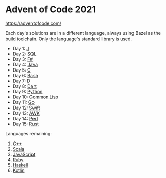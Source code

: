 # Advent of Code 2021

https://adventofcode.com/

Each day's solutions are in a different language, always using Bazel as the
build toolchain. Only the language's standard library is used.

- Day 1: [J](<https://en.wikipedia.org/wiki/J_(programming_language)>)
- Day 2: [SQL](https://en.wikipedia.org/wiki/SQL)
- Day 3: [F#](<https://en.wikipedia.org/wiki/FSharp_(programming_language)>)
- Day 4: [Java](<https://en.wikipedia.org/wiki/Java_(programming_language)>)
- Day 5: [C](<https://en.wikipedia.org/wiki/C_(programming_language)>)
- Day 6: [Bash](<https://en.wikipedia.org/wiki/Bash_(Unix_shell)>)
- Day 7: [D](<https://en.wikipedia.org/wiki/D_(programming_language)>)
- Day 8: [Dart](<https://en.wikipedia.org/wiki/Dart_(programming_language)>)
- Day 9: [Python](<https://en.wikipedia.org/wiki/Python_(programming_language)>)
- Day 10: [Common Lisp](https://en.wikipedia.org/wiki/Common_Lisp)
- Day 11: [Go](<https://en.wikipedia.org/wiki/Go_(programming_language)>)
- Day 12: [Swift](<https://en.wikipedia.org/wiki/Swift_(programming_language)>)
- Day 13: [AWK](https://en.wikipedia.org/wiki/AWK)
- Day 14: [Perl](<https://en.wikipedia.org/wiki/Perl_(programming_language)>)
- Day 15: [Rust](<https://en.wikipedia.org/wiki/Rust_(programming_language)>)

Languages remaining:

1. [C++](https://docs.bazel.build/versions/main/be/c-cpp.html)
1. [Scala](https://github.com/bazelbuild/rules_scala)
1. [JavaScript](https://bazelbuild.github.io/rules_nodejs/)
1. [Ruby](https://github.com/coinbase/rules_ruby)
1. [Haskell](https://github.com/tweag/rules_haskell)
1. [Kotlin](https://github.com/bazelbuild/rules_kotlin)
